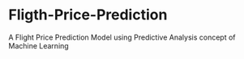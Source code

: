 # Fligth-Price-Prediction
A Flight Price Prediction Model using Predictive Analysis concept of Machine Learning
